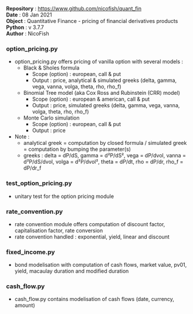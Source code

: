 **Repository** : https://www.github.com/nicofish/quant_fin  
**Date**       : 08 Jan 2021   
**Object**     : Quantitative Finance - pricing of financial derivatives products  
**Python**     : v 3.7.7  
**Author**     : NicoFish  

### option_pricing.py
- option_pricing.py offers pricing of vanilla option with several models :
  - Black & Sholes formula
    - Scope (option) : european, call & put
    - Output : price, analytical & simulated greeks (delta, gamma, vega, vanna, volga, theta, rho, rho_f)
  - Binomial Tree model (aka Cox Ross and Rubinstein (CRR) model)
    - Scope (option) : european & american, call & put
    - Output : price, simulated greeks (delta, gamma, vega, vanna, volga, theta, rho, rho_f)
  - Monte Carlo simulation 
    - Scope (option) : european, call & put
    - Output : price
- Note :
  - analytical greek = computation by closed formula / simulated greek = computation by bumping the parameter(s)
  - greeks : delta = dP/dS, gamma = d²P/dS², vega = dP/dvol, vanna = d²P/dS/dvol, volga = d²P/dvol², theta = dP/dt, rho = dP/dr, rho_f = dP/dr_f

### test_option_pricing.py
- unitary test for the option pricing module

### rate_convention.py
- rate convention module offers computation of discount factor, capitalisation factor, rate conversion
- rate convention handled : exponential, yield, linear and discount

### fixed_income.py
- bond modelisation with computation of cash flows, market value, pv01, yield, macaulay duration and modified duration

### cash_flow.py
- cash_flow.py contains modelisation of cash flows (date, currency, amount)
